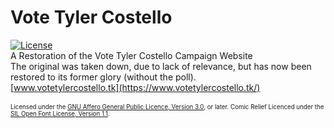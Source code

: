 # Vote Tyler Costello
[![License](https://img.shields.io/github/license/caleb39411/caleb39411.github.io)](LICENCE.txt)<br />
A Restoration of the Vote Tyler Costello Campaign Website<br />
The original was taken down, due to lack of relevance, but has now been restored to its former glory (without the poll).<br />
[www.votetylercostello.tk](https://www.votetylercostello.tk/)<br /><br />
<sub><sup>Licensed under the [GNU Affero General Public Licence, Version 3.0](LICENCE.txt), or later.
Comic Relief Licenced under the [SIL Open Font License, Version 1.1](OFL.txt).</sup></sub>